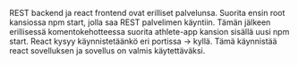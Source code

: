 REST backend ja react frontend ovat erilliset palvelunsa.
Suorita ensin root kansiossa npm start, jolla saa REST palvelimen käyntiin.
Tämän jälkeen erillisessä komentokehotteessa suorita athlete-app kansion sisällä uusi npm start. 
React kysyy käynnistetäänkö eri portissa -> kyllä. 
Tämä käynnistää react sovelluksen ja sovellus on valmis käytettäväksi.